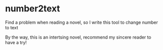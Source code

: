 # number2text

Find a problem when reading a novel, so I write this tool to change number to text

By the way, this is an intertsing novel, recommend my sincere reader to have a try!

